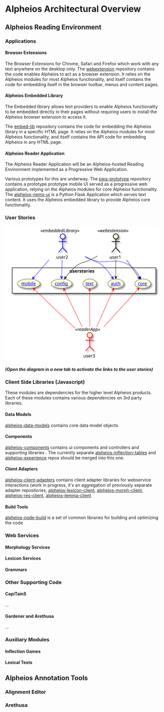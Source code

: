 # Alpheios Architectural Overview

## Alpheios Reading Environment 

### Applications

#### Browser Extensions
The Browser Extensions for Chrome, Safari and Firefox which work with any text anywhere on the desktop only. The [webextension](https://github.com/alpheios-project/webextension) repository contains the code enables Alpheios 
to act as a browser extension. It relies on the Alpheios modules for most Alpheios functionality, and itself contains the code for embedding itself in the browser toolbar, menus and content pages.

#### Alpheios Embedded Library

The Embedded library allows text providers to enable Alpheios functionality to be embedded directly in their pages without requiring users to install the Alpheios browser extension to access it.

The [embed-lib](https://github.com/alpheios-project/embed-lib) repository contains the code for embedding the Alpheios
library in a specific HTML page.  It relies on the Alpheios modules for most Alpheios functionality, and itself 
contains the API code for embedding Alpheios in any HTML page.

#### Alpheios Reader Application
The Alpheios Reader Application will be an Alpheios-hosted Reading Environment implemented as a Progressive Web Application.

Various prototypes for this are underway.  The [pwa-prototype](https://github.com/alpheios-project/pwa-prototype) repository contains a prototype prototype mobile UI served as a progressive web application, relying on the Alpheios modules for core Alpheios functionality. The [alpheios-nemo-ui](https://github.com/alpheios-project/alpheios_nemo_ui) is a Python Flask Application which serves text content. It uses the Alpheios embedded library to provide Alpheios core functionality.  

### User Stories 

![Use Case Diagram](app-use-cases.svg)

***(Open the diagram in a new tab to activate the links to the user stories)***

### Client Side Libraries (Javascript)

These modules are dependencies for the higher level Alpheios products. Each of these modules contains various dependencies on 
3rd party libraries. 

#### Data Models
[alpheios-data-models](https://github.com/alpheios-project/data-models) contains core data model objects

#### Components
[alpheios-components](https://github.com/alpheios-project/components) contains ui components and controllers and supporting libraries . The currently separate [alpheios-inflection-tables](https://github.com/alpheios-project/inflection-tables) and [alpheios-experience](https://github.com/alpheios-project/experience) repos should be merged into this one.

#### Client Adapters
[alpheios-client-adapters](https://github.com/alpheios-project/client-adapters) contains client adapter libraries for webservice interactions (work in progress, it's an aggregation of previously separate adapter repositories, [alpheios-lexicon-client](https://github.com/alpheios-project/lexicon-client), [alpheios-morph-client](https://github.com/alpheios-project/morph-client), [alpheios-res-client](https://github.com/alpheios-project/res-client), [alpheios-lemma-client](https://github.com/alpheios-project/lemma-client) 

#### Build Tools
[alpheios-node-build](https://github.com/alpheios-project/node-build) is a set of common libraries for building and optimizing the code


### Web Services

#### Morphology Services

#### Lexicon Services

#### Grammars

### Other Supporting Code

#### CapiTainS

...

#### Gardener and Arethusa

...

### Auxiliary Modules

#### Inflection Games

#### Lexical Tests

## Alpheios Annotation Tools

### Alignment Editor

### Arethusa

